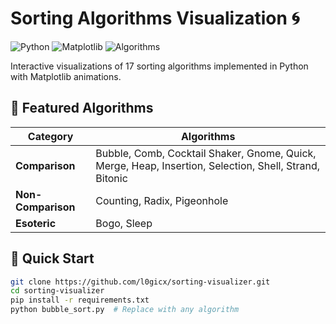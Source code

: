 # Sorting Algorithms Visualization 🌀

![Python](https://img.shields.io/badge/Python-3.8+-blue) 
![Matplotlib](https://img.shields.io/badge/Matplotlib-3.5+-orange)
![Algorithms](https://img.shields.io/badge/17-Sorting_Algorithms-green)

Interactive visualizations of 17 sorting algorithms implemented in Python with Matplotlib animations.

## 🌟 Featured Algorithms

| Category       | Algorithms                                                                 |
|----------------|---------------------------------------------------------------------------|
| **Comparison** | Bubble, Comb, Cocktail Shaker, Gnome, Quick, Merge, Heap, Insertion, Selection, Shell, Strand, Bitonic |
| **Non-Comparison** | Counting, Radix, Pigeonhole                                              |
| **Esoteric**   | Bogo, Sleep                                                              |

## 🚀 Quick Start

```bash
git clone https://github.com/l0gicx/sorting-visualizer.git
cd sorting-visualizer
pip install -r requirements.txt
python bubble_sort.py  # Replace with any algorithm
